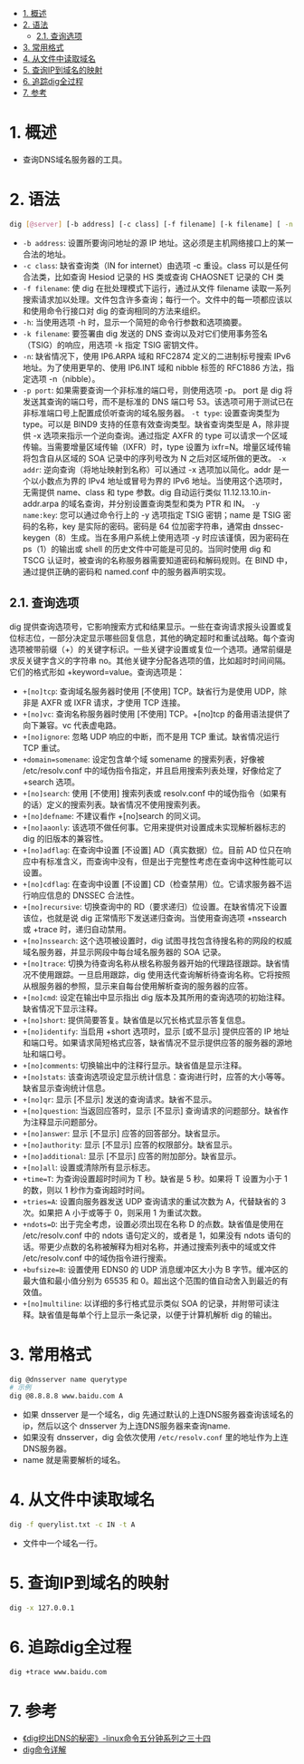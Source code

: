 <!-- TOC -->

- [1. 概述](#1-概述)
- [2. 语法](#2-语法)
    - [2.1. 查询选项](#21-查询选项)
- [3. 常用格式](#3-常用格式)
- [4. 从文件中读取域名](#4-从文件中读取域名)
- [5. 查询IP到域名的映射](#5-查询ip到域名的映射)
- [6. 追踪dig全过程](#6-追踪dig全过程)
- [7. 参考](#7-参考)

<!-- /TOC -->

# 1. 概述

* 查询DNS域名服务器的工具。

# 2. 语法

```bash
dig [@server] [-b address] [-c class] [-f filename] [-k filename] [ -n ][-p port#] [-t type] [-x addr] [-y name:key] [name] [type] [class] [queryopt...]
```

* `-b address`: 设置所要询问地址的源 IP 地址。这必须是主机网络接口上的某一合法的地址。
* `-c class`: 缺省查询类（IN for internet）由选项 -c 重设。class 可以是任何合法类，比如查询 Hesiod 记录的 HS 类或查询 CHAOSNET 记录的 CH 类
* `-f filename`: 使 dig 在批处理模式下运行，通过从文件 filename 读取一系列搜索请求加以处理。文件包含许多查询；每行一个。文件中的每一项都应该以和使用命令行接口对 dig 的查询相同的方法来组织。 
* `-h`: 当使用选项 -h 时，显示一个简短的命令行参数和选项摘要。 
* `-k filename`: 要签署由 dig 发送的 DNS 查询以及对它们使用事务签名（TSIG）的响应，用选项 -k 指定 TSIG 密钥文件。
* `-n`: 缺省情况下，使用 IP6.ARPA 域和 RFC2874 定义的二进制标号搜索 IPv6 地址。为了使用更早的、使用 IP6.INT 域和 nibble 标签的 RFC1886 方法，指定选项 -n（nibble）。 
* `-p port`: 如果需要查询一个非标准的端口号，则使用选项 -p。 port 是 dig 将发送其查询的端口号，而不是标准的 DNS 端口号 53。该选项可用于测试已在非标准端口号上配置成侦听查询的域名服务器。 
`-t type`: 设置查询类型为 type。可以是 BIND9 支持的任意有效查询类型。缺省查询类型是 A，除非提供 -x 选项来指示一个逆向查询。通过指定 AXFR 的 type 可以请求一个区域传输。当需要增量区域传输（IXFR）时，type 设置为 ixfr=N。增量区域传输将包含自从区域的 SOA 记录中的序列号改为 N 之后对区域所做的更改。 
`-x addr`: 逆向查询（将地址映射到名称）可以通过 -x 选项加以简化。addr 是一个以小数点为界的 IPv4 地址或冒号为界的 IPv6 地址。当使用这个选项时，无需提供 name、class 和 type 参数。dig 自动运行类似 11.12.13.10.in-addr.arpa 的域名查询，并分别设置查询类型和类为 PTR 和 IN。 
`-y name:key`: 您可以通过命令行上的 -y 选项指定 TSIG 密钥；name 是 TSIG 密码的名称，key 是实际的密码。密码是 64 位加密字符串，通常由 dnssec-keygen（8）生成。当在多用户系统上使用选项 -y 时应该谨慎，因为密码在 ps（1）的输出或 shell 的历史文件中可能是可见的。当同时使用 dig 和 TSCG 认证时，被查询的名称服务器需要知道密码和解码规则。在 BIND 中，通过提供正确的密码和 named.conf 中的服务器声明实现。 


## 2.1. 查询选项
dig 提供查询选项号，它影响搜索方式和结果显示。一些在查询请求报头设置或复位标志位，一部分决定显示哪些回复信息，其他的确定超时和重试战略。每个查询选项被带前缀（+）的关键字标识。一些关键字设置或复位一个选项。通常前缀是求反关键字含义的字符串 no。其他关键字分配各选项的值，比如超时时间间隔。它们的格式形如 +keyword=value。查询选项是：

- `+[no]tcp`: 查询域名服务器时使用 [不使用] TCP。缺省行为是使用 UDP，除非是 AXFR 或 IXFR 请求，才使用 TCP 连接。 
- `+[no]vc`: 查询名称服务器时使用 [不使用] TCP。+[no]tcp 的备用语法提供了向下兼容。vc 代表虚电路。 
- `+[no]ignore`: 忽略 UDP 响应的中断，而不是用 TCP 重试。缺省情况运行 TCP 重试。 
- `+domain=somename`: 设定包含单个域 somename 的搜索列表，好像被 /etc/resolv.conf 中的域伪指令指定，并且启用搜索列表处理，好像给定了 +search 选项。 
- `+[no]search`: 使用 [不使用] 搜索列表或 resolv.conf 中的域伪指令（如果有的话）定义的搜索列表。缺省情况不使用搜索列表。 
- `+[no]defname`: 不建议看作 +[no]search 的同义词。 
- `+[no]aaonly`: 该选项不做任何事。它用来提供对设置成未实现解析器标志的 dig 的旧版本的兼容性。 
- `+[no]adflag`: 在查询中设置 [不设置] AD（真实数据）位。目前 AD 位只在响应中有标准含义，而查询中没有，但是出于完整性考虑在查询中这种性能可以设置。 
- `+[no]cdflag`: 在查询中设置 [不设置] CD（检查禁用）位。它请求服务器不运行响应信息的 DNSSEC 合法性。 
- `+[no]recursive`: 切换查询中的 RD（要求递归）位设置。在缺省情况下设置该位，也就是说 dig 正常情形下发送递归查询。当使用查询选项 +nssearch 或 +trace 时，递归自动禁用。 
- `+[no]nssearch`: 这个选项被设置时，dig 试图寻找包含待搜名称的网段的权威域名服务器，并显示网段中每台域名服务器的 SOA 记录。 
- `+[no]trace`: 切换为待查询名称从根名称服务器开始的代理路径跟踪。缺省情况不使用跟踪。一旦启用跟踪，dig 使用迭代查询解析待查询名称。它将按照从根服务器的参照，显示来自每台使用解析查询的服务器的应答。 
- `+[no]cmd`: 设定在输出中显示指出 dig 版本及其所用的查询选项的初始注释。缺省情况下显示注释。 
- `+[no]short`: 提供简要答复。缺省值是以冗长格式显示答复信息。 
- `+[no]identify`: 当启用 +short 选项时，显示 [或不显示] 提供应答的 IP 地址和端口号。如果请求简短格式应答，缺省情况不显示提供应答的服务器的源地址和端口号。 
- `+[no]comments`: 切换输出中的注释行显示。缺省值是显示注释。 
- `+[no]stats`: 该查询选项设定显示统计信息：查询进行时，应答的大小等等。缺省显示查询统计信息。 
- `+[no]qr`: 显示 [不显示] 发送的查询请求。缺省不显示。 
- `+[no]question`: 当返回应答时，显示 [不显示] 查询请求的问题部分。缺省作为注释显示问题部分。 
- `+[no]answer`: 显示 [不显示] 应答的回答部分。缺省显示。 
- `+[no]authority`: 显示 [不显示] 应答的权限部分。缺省显示。 
- `+[no]additional`: 显示 [不显示] 应答的附加部分。缺省显示。 
- `+[no]all`: 设置或清除所有显示标志。 
- `+time=T`: 为查询设置超时时间为 T 秒。缺省是 5 秒。如果将 T 设置为小于 1 的数，则以 1 秒作为查询超时时间。 
- `+tries=A`: 设置向服务器发送 UDP 查询请求的重试次数为 A，代替缺省的 3 次。如果把 A 小于或等于 0，则采用 1 为重试次数。 
- `+ndots=D`: 出于完全考虑，设置必须出现在名称 D 的点数。缺省值是使用在 /etc/resolv.conf 中的 ndots 语句定义的，或者是 1，如果没有 ndots 语句的话。带更少点数的名称被解释为相对名称，并通过搜索列表中的域或文件 /etc/resolv.conf 中的域伪指令进行搜索。 
- `+bufsize=B`: 设置使用 EDNS0 的 UDP 消息缓冲区大小为 B 字节。缓冲区的最大值和最小值分别为 65535 和 0。超出这个范围的值自动舍入到最近的有效值。 
- `+[no]multiline`: 以详细的多行格式显示类似 SOA 的记录，并附带可读注释。缺省值是每单个行上显示一条记录，以便于计算机解析 dig 的输出。 





# 3. 常用格式

```bash
dig @dnsserver name querytype
# 示例
dig @8.8.8.8 www.baidu.com A
```

* 如果 dnsserver 是一个域名，dig 先通过默认的上连DNS服务器查询该域名的ip，然后以这个 dnsserver 为上连DNS服务器来查询name.
* 如果没有 dnsserver，dig 会依次使用 `/etc/resolv.conf` 里的地址作为上连DNS服务器。
* name 就是需要解析的域名。


# 4. 从文件中读取域名

```bash
dig -f querylist.txt -c IN -t A
```

* 文件中一个域名一行。


# 5. 查询IP到域名的映射

```bash
dig -x 127.0.0.1
```

# 6. 追踪dig全过程

```bash
dig +trace www.baidu.com
```



# 7. 参考
* [《dig挖出DNS的秘密》-linux命令五分钟系列之三十四](http://roclinux.cn/?p=2449)
* [dig命令详解](http://blog.csdn.net/adparking/article/details/5819725)